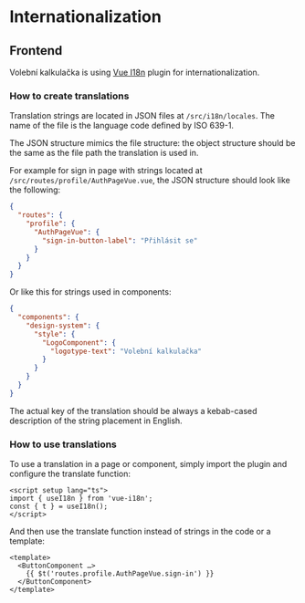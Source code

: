 # Internationalization

## Frontend

Volební kalkulačka is using [Vue I18n](https://vue-i18n.intlify.dev) plugin for internationalization.

### How to create translations

Translation strings are located in JSON files at `/src/i18n/locales`. The name of the file is the language code defined by ISO 639-1.

The JSON structure mimics the file structure: the object structure should be the same as the file path the translation is used in.

For example for sign in page with strings located at `/src/routes/profile/AuthPageVue.vue`, the JSON structure should look like the following:

```json
{
  "routes": {
    "profile": {
      "AuthPageVue": {
        "sign-in-button-label": "Přihlásit se"
      }
    }
  }
}
```

Or like this for strings used in components:

```json
{
  "components": {
    "design-system": {
      "style": {
        "LogoComponent": {
          "logotype-text": "Volební kalkulačka"
        }
      }
    }
  }
}
```

The actual key of the translation should be always a kebab-cased description of the string placement in English.

### How to use translations

To use a translation in a page or component, simply import the plugin and configure the translate function:

```vue
<script setup lang="ts">
import { useI18n } from 'vue-i18n';
const { t } = useI18n();
</script>
```

And then use the translate function instead of strings in the code or a template:

```vue
<template>
  <ButtonComponent …>
    {{ $t('routes.profile.AuthPageVue.sign-in') }}
  </ButtonComponent>
</template>
```
